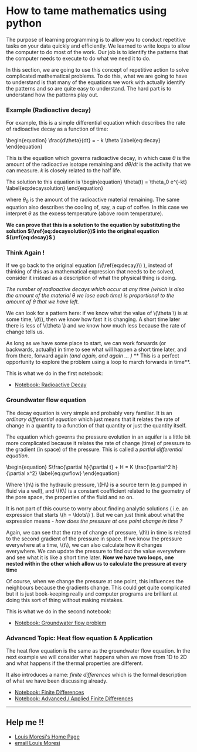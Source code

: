 
# How to tame mathematics using python

The purpose of learning programming is to allow you to conduct repetitive tasks on your data quickly and efficiently. We learned to write loops to allow the computer to do most of the work. Our job is to identify the patterns that the computer needs to execute to do what we need it to do.

In this section, we are going to use this concept of repetitive action to solve complicated mathematical problems. To do this, what we are going to have to understand is that many of the equations we work with actually identify the patterns and so are quite easy to understand. The hard part is to understand how the patterns play out.

### Example (Radioactive decay)

For example, this is a simple differential equation which describes the rate of radioactive decay as a function of time:

\begin{equation}
    \frac{d\theta}{dt} = - k \theta
    \label{eq:decay}
\end{equation}

This is the equation which governs radioactive decay, in which case
$\theta$ is the amount of the radioactive isotope remaining and $d\theta /  dt$
is the activity that we can measure. $k$ is closely related to the half life.

The solution to this equation is
\begin{equation}
        \theta(t) = \theta_0 e^{-kt}
        \label{eq:decaysolution}
\end{equation}

where $\theta_0$ is the amount of the radioactive material remaining.
The same equation also describes the cooling of, say, a cup of coffee. In this
case we interpret $\theta$ as the excess temperature (above room temperature).

**We can prove that this is a solution to the equation by substituting the solution $(\ref{eq:decaysolution})$ into the original equation $(\ref{eq:decay}$ )**

### Think Again !

If we go back to the original equation (\\(\ref{eq:decay}\\) ), instead of thinking of this as a mathematical expression that needs to be solved, consider it instead as a description of what the physical thing is doing.

_The number of radioactive decays which occur at any time (which is also the amount of the material $\theta$ we lose each time) is proportional to the amount of $\theta$ that we have left._

We can look for a pattern here: if we know what the value of \\(\theta \\) is at some time, \\(t\\), then we know how fast it is changing. A short time later there is less of \\(\theta \\) and we know how much less because the rate of change tells us.

As long as we have some place to start, we can work forwards (or backwards, actually) in time to see what will happen a short time later, and from there, forward again _(and again, and again ... )_ ** This is a perfect opportunity to explore the problem using a loop to march forwards in time**.

This is what we do in the first notebook:

   - <a href="/notebooks/Notebooks/SolveMathProblems/0 - IntroductionToNumericalSolutions.ipynb" target="_blank"> <!--_ --> Notebook: Radioactive Decay </a>

### Groundwater flow equation

The decay equation is very simple and probably very familiar. It is an _ordinary differential equation_ which just means that it relates the rate of change in a quantity to a function of that quantity or just the quantity itself.

The equation which governs the pressure evolution in an aquifer is a little bit more complicated because it relates the rate of change (time) of pressure to the gradient (in space) of the pressure. This is called a _partial differential equation_.

\begin{equation}
    S\frac{\partial h}{\partial t} + H = K  \frac{\partial^2 h}{\partial x^2}
    \label{eq:gwflow}
\end{equation}

Where \\(h\\) is the hydraulic pressure, \\(H\\) is a source term (e.g pumped in fluid via a well), and \\(K\\) is a constant coefficient related to the geometry of the pore space, the properties of the fluid and so on.

It is not part of this course to worry about finding analytic solutions ( i.e. an expression that starts \\(h = \ldots\\) ). But we can just think about what the expression means - _how does the pressure at one point change in time ?_

Again, we can see that the rate of change of pressure, \\(h\\) in time is related to the second gradient of the pressure in space. If we know the pressure everywhere at a time, \\(t\\), we can also calculate how it changes everywhere. We can update the pressure to find out the value everywhere and see what it is like a short time later.  **Now we have two loops, one nested within the other which allow us to calculate the pressure at every time**

Of course, when we change the pressure at one point, this influences the neighbours because the gradients change. This could get quite complicated but it is just book-keeping really and computer programs are brilliant at doing this sort of thing without making mistakes.

This is what we do in the second notebook:

   - <a href="/notebooks/Notebooks/SolveMathProblems/1 - GroundwaterFlow-LectureNotes.ipynb" target="_blank"> <!--_ --> Notebook: Groundwater flow problem </a>

### Advanced Topic: Heat flow equation & Application

The heat flow equation is the same as the groundwater flow equation. In the next example we will consider what happens when we move from 1D to 2D and what happens if the thermal properties are different.

It also introduces a name: _finite differences_ which is the formal description of what we have been discussing already.

- <a href="/notebooks/Notebooks/SolveMathProblems/2 - FiniteDifferences.ipynb" target="_blank"> <!--_ --> Notebook: Finite Differences </a>
- <a href="/notebooks/Notebooks/SolveMathProblems/3 - AdvancedFiniteDifferences.ipynb" target="_blank"> <!--_ --> Notebook: Advanced / Applied Finite Differences </a>

---

## Help me !!

   * [Louis Moresi's Home Page](http://www.moresi.info)
   * [email Louis Moresi](mailto:Louis.Moresi@unimelb.edu.au)
